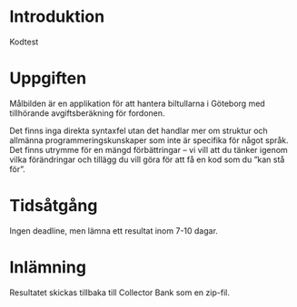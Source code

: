 # Introduktion 
Kodtest

# Uppgiften
Målbilden är en applikation för att hantera biltullarna i Göteborg med tillhörande avgiftsberäkning för fordonen.

Det finns inga direkta syntaxfel utan det handlar mer om struktur och allmänna programmeringskunskaper som inte är specifika för något språk. Det finns utrymme för en mängd förbättringar – vi vill att du tänker igenom vilka förändringar och tillägg du vill göra för att få en kod som du ”kan stå för”.

# Tidsåtgång
Ingen deadline, men lämna ett resultat inom 7-10 dagar.  

# Inlämning
Resultatet skickas tillbaka till Collector Bank som en zip-fil.


